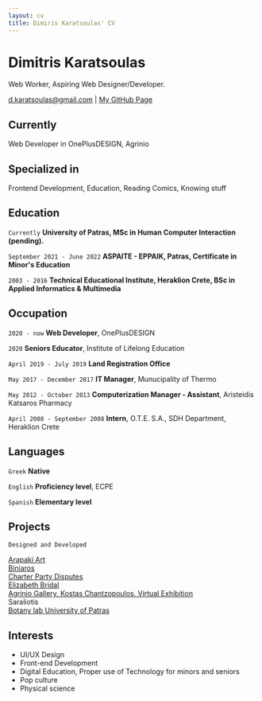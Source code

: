 ```yaml
---
layout: cv
title: Dimiris Karatsoulas' CV
---
```

# Dimitris Karatsoulas
Web Worker, Aspiring Web Designer/Developer.

<div id="webaddress">
<a href="d.karatsoulas@gmail.com">d.karatsoulas@gmail.com</a>
| <a href="https://akimo13.github.io/">My GitHub Page</a>
</div>


## Currently

Web Developer in OnePlusDESIGN, Agrinio

## Specialized in

Frontend Development, Education, Reading Comics, Knowing stuff


## Education

`Currently`
__University of Patras, MSc in Human Computer Interaction (pending).__

`September 2021 - June 2022`
__ASPAITE - EPPAIK, Patras, Certificate in Minor's Education__

`2003 - 2016`
__Technical Educational Institute, Heraklion Crete, BSc in Applied Informatics & Multimedia__


## Occupation

`2020 - now`
__Web Developer__, OnePlusDESIGN

`2020`
__Seniors Educator__, Institute of Lifelong Education

`April 2019 - July 2019`
__Land Registration Office__

`May 2017 - December 2017`
__IT Manager__, Munucipality of Thermo

`May 2012 - October 2013`
__Computerization Manager - Assistant__, Aristeidis Katsaros Pharmacy

`April 2008 - September 2008`
__Intern__, O.T.E. S.A., SDH Department, Heraklion Crete 

## Languages

`Greek`
__Native__

`English`
__Proficiency level__, ECPE

`Spanish`
__Elementary level__

## Projects

`Designed and Developed`

<a href="https://www.arapaki-art.gr/">Arapaki Art</a><br>
<a href="https://www.biniaros.gr/">Biniaros</a><br>
<a href="https://www.charterpartydisputes.com/">Charter Party Disputes</a><br>
<a href="https://www.elizabeth.gr/">Elizabeth Bridal</a><br>
<a href="https://www.oneplusdesign.com/pinakothiki/">Agrinio Gallery, Kostas Chantzopoulos, Virtual Exhibition</a><br>
<a href="https://www.saraliotis.com/"></a>Saraliotis<br>
<a href="https://www.botanylab.upatras.gr">Botany lab University of Patras</a><br>



## Interests

<ul>
  <li>UI/UX Design</li>
  <li>Front-end Development</li>
  <li>Digital Education, Proper use of Technology for minors and seniors</li>
  <li>Pop culture</li>
  <li>Physical science</li>
</ul>

<!-- ### Footer

Last updated: May 2013 -->


